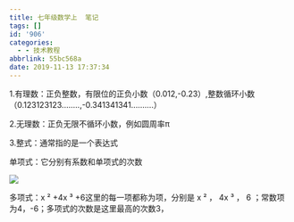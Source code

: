 ```yaml
---
title: 七年级数学上  笔记
tags: []
id: '906'
categories:
  - - 技术教程
abbrlink: 55bc568a
date: 2019-11-13 17:37:34
---
```


1.有理数：正负整数，有限位的正负小数（0.012,-0.23）,整数循环小数（0.123123123........,-0.341341341..........）

2.无理数：正负无限不循环小数，例如圆周率π

3.整式：通常指的是一个表达式

单项式：它分别有系数和单项式的次数

![](https://post.332b.com/wp-content/uploads/2019/11/20191113165345.png)

多项式：x ² +4x ³ +6这里的每一项都称为项，分别是 x ² ， 4x ³ ， 6 ；常数项为4，-6；多项式的次数是这里最高的次数3，